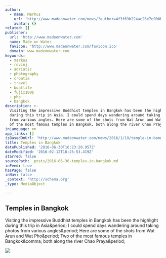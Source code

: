 ```yaml
---
author:
  - name: Markus
    url: 'http://www.madeonwater.com/news/?author=4f3f69b224ac26e7e900b54e'
    avatar: {}
related: []
publisher:
  url: 'http://www.madeonwater.com'
  name: Made on Water
  favicon: 'http://www.madeonwater.com/favicon.ico'
  domain: www.madeonwater.com
keywords:
  - markus
  - rovinj
  - adriatic
  - photography
  - croatia
  - travel
  - boatlife
  - fujix100s
  - pho
  - bangkok
description: >-
  Visiting the impressive Buddhist temples in Bangkok has been the highlight
  during this trip in Asia. I could spend days wandering around taking photos
  from various angles. Here are some of the shots from Wat Arun and Wat Pho. Two
  of the most famous temples in Bangkok, both along the river Chao Praya.
inLanguage: en
app_links: []
isBasedOnUrl: 'http://www.madeonwater.com/news/2016/1/18/temple-in-bangkok'
title: Temples in Bangkok
datePublished: '2016-06-30T16:23:20.957Z'
dateModified: '2016-02-12T18:25:53.419Z'
starred: false
sourcePath: _posts/2016-06-30-temples-in-bangkok.md
inFeed: true
hasPage: false
inNav: false
_context: 'http://schema.org'
_type: MediaObject

---
```

<article style=""><h1>Temples in Bangkok</h1><p>Visiting the impressive Buddhist temples in Bangkok has been the highlight during this trip in Asia&amp;period; I could spend days wandering around taking photos from various angles&amp;period; Here are some of the shots from Wat Arun and Wat Pho&amp;period; Two of the most famous temples in Bangkok&amp;comma; both along the river Chao Praya&amp;period;</p><img src="http://static1.squarespace.com/static/50aa5736e4b0a8a5e3e4af4f/t/569c70b93b0be35eb459dcb2/1454686843318/image.jpg?format=1000w" /></article>